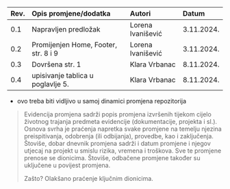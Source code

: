 | Rev. | Opis promjene/dodatka | Autori  | Datum      |
| ---- |:--------------------- |:------- |:---------- |
|  0.1 | Napravljen predložak  | Lorena Ivanišević | 3.11.2024. |
|  0.2  | Promijenjen Home, Footer, str. 8 i 9  | Lorena Ivanišević | 3.11.2024. |
|  0.3    | Dovršena str. 1                      | Klara Vrbanac        | 8.11.2024.           |
|  0.4   | upisivanje tablica u poglavlje 5.                     | Klara Vrbanac        | 8.11.2024.           |


* ovo treba biti vidljivo u samoj dinamici promjena repozitorija

> Evidencija promjena sadrži popis promjena izvršenih tijekom cijelo životnog trajanja predmeta evidencije (dokumentacije, projekta i sl.). Osnova svrha je praćenja napretka svake promjene na temelju njezina preispitivanja, odobrenja (ili odbijanja), provedbe, kao i zaključenja. Štoviše, dobar dnevnik promjena sadrži i datum promjene i njegov utjecaj na projekt u smislu rizika, vremena i troškova. Sve te promjene prenose se dionicima.  Štoviše, odbačene promjene također su uključene u povijest promjena.
>
> Zašto? Olakšano praćenje ključnim dionicima. 
>
> 
